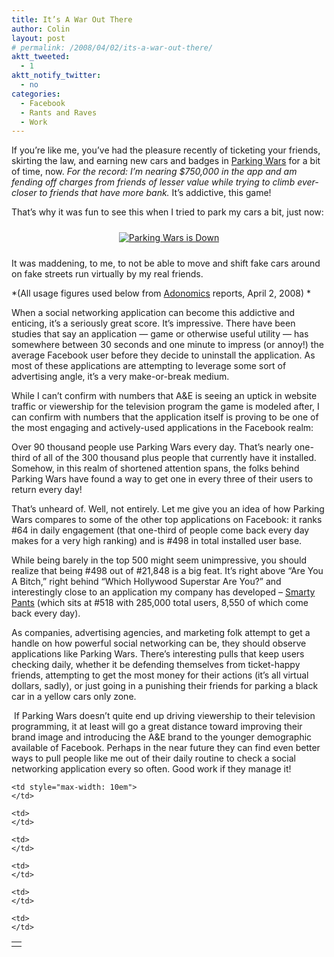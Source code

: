 ```yaml
---
title: It’s A War Out There
author: Colin
layout: post
# permalink: /2008/04/02/its-a-war-out-there/
aktt_tweeted:
  - 1
aktt_notify_twitter:
  - no
categories:
  - Facebook
  - Rants and Raves
  - Work
---
```

If you&#8217;re like me, you&#8217;ve had the pleasure recently of ticketing your friends, skirting the law, and earning new cars and badges in [Parking Wars][1] for a bit of time, now. *For the record: I&#8217;m nearing $750,000 in the app and am fending off charges from friends of lesser value while trying to climb ever-closer to friends that have more bank.* It&#8217;s addictive, this game!

That&#8217;s why it was fun to see this when I tried to park my cars a bit, just now:

<a href="http://mccolin.com/2008/04/02/its-a-war-out-there/parking-wars-is-down/" rel="attachment wp-att-19" title="Parking Wars is Down"></a>

<p style="text-align: center">
  <a href="http://mccolin.com/2008/04/02/its-a-war-out-there/parking-wars-is-down/" rel="attachment wp-att-19" title="Parking Wars is Down"><img src="http://colinmccloskey.com/blog/wp-content/uploads/2008/04/pwars_update.thumbnail.png" alt="Parking Wars is Down" border="0" vspace="10" /></a>
</p>

It was maddening, to me, to not be able to move and shift fake cars around on fake streets run virtually by my real friends.

*(All usage figures used below from [Adonomics][2] reports, April 2, 2008) *

When a social networking application can become this addictive and enticing, it&#8217;s a seriously great score. It&#8217;s impressive. There have been studies that say an application &#8212; game or otherwise useful utility &#8212; has somewhere between 30 seconds and one minute to impress (or annoy!) the average Facebook user before they decide to uninstall the application. As most of these applications are attempting to leverage some sort of advertising angle, it&#8217;s a very make-or-break medium.

While I can&#8217;t confirm with numbers that A&E is seeing an uptick in website traffic or viewership for the television program the game is modeled after, I can confirm with numbers that the application itself is proving to be one of the most engaging and actively-used applications in the Facebook realm:

<p class="dataRight">
  Over 90 thousand people use Parking Wars every day. That&#8217;s nearly one-third of all of the 300 thousand plus people that currently have it installed. Somehow, in this realm of shortened attention spans, the folks behind Parking Wars have found a way to get one in every three of their users to return every day!
</p>

<p class="dataRight">
  That&#8217;s unheard of. Well, not entirely. Let me give you an idea of how Parking Wars compares to some of the other top applications on Facebook: it ranks #64 in daily engagement (that one-third of people come back every day makes for a very high ranking) and is #498 in total installed user base.
</p>

<p class="dataRight">
  While being barely in the top 500 might seem unimpressive, you should realize that being #498 out of #21,848 is a big feat. It&#8217;s right above &#8220;Are You A Bitch,&#8221; right behind &#8220;Which Hollywood Superstar Are You?&#8221; and interestingly close to an application my company has developed &#8211; <a href="http://apps.facebook.com/smartypants/" title="Smarty Pants for Facebook">Smarty Pants</a> (which sits at #518 with 285,000 total users, 8,550 of which come back every day).
</p>

<p class="dataRight">
  As companies, advertising agencies, and marketing folk attempt to get a handle on how powerful social networking can be, they should observe applications like Parking Wars. There&#8217;s interesting pulls that keep users checking daily, whether it be defending themselves from ticket-happy friends, attempting to get the most money for their actions (it&#8217;s all virtual dollars, sadly), or just going in a punishing their friends for parking a black car in a yellow cars only zone.
</p>

<p class="dataRight">
   If Parking Wars doesn&#8217;t quite end up driving viewership to their television programming, it at least will go a great distance toward improving their brand image and introducing the A&E brand to the younger demographic available of Facebook. Perhaps in the near future they can find even better ways to pull people like me out of their daily routine to check a social networking application every so often. Good work if they manage it!
</p>

<table border="0" cellpadding="0" cellspacing="0" width="100%">
  <tr id="compApps" class="odd">
    <td class="rankNum">
    </td>
    
    <td style="max-width: 10em">
    </td>
    
    <td>
    </td>
    
    <td>
    </td>
    
    <td>
    </td>
    
    <td>
    </td>
    
    <td>
    </td>
  </tr>
</table>

<p class="dataRight">
  &nbsp;
</p>



 [1]: http://apps.facebook.com/parkingwars/ "Parking Wars by A&E"
 [2]: http://www.adonomics.com/ "Facebook application valuation and tracking statistics"